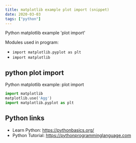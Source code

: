 ```yaml
---
title: matplotlib example plot import (snippet)
date: 2020-03-03
tags: ["python"]
---
```

Python matplotlib example 'plot import'


Modules used in program: 
* `import matplotlib.pyplot as plt`
* `import matplotlib`

## python plot import

Python matplotlib example: plot import

```python
import matplotlib
matplotlib.use('Agg')
import matplotlib.pyplot as plt

```

## Python links

- Learn Python: https://pythonbasics.org/
- Python Tutorial: https://pythonprogramminglanguage.com
